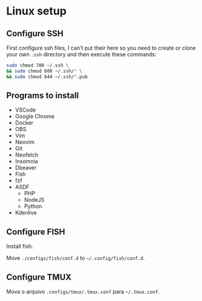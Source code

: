 # Linux setup

## Configure SSH

First configure ssh files, I can't put their here so you need to create or clone your own `.ssh` directory and then execute these commands:

```sh
sudo chmod 700 ~/.ssh \
&& sudo chmod 600 ~/.ssh/* \
&& sudo chmod 644 ~/.ssh/*.pub
```

## Programs to install

- VSCode
- Google Chrome
- Docker
- OBS
- Vim
- Neovim
- Git
- Neofetch
- Insomnia
- Dbeaver
- Fish
- fzf
- ASDF
    - PHP
    - NodeJS
    - Python
- Kdenlive

## Configure FISH

Install fish.

Move `./configs/fish/conf.d` to `~/.config/fish/conf.d`.

## Configure TMUX

Mova o arquivo `.configs/tmux/.tmux.conf` para `~/.tmux.conf`.
